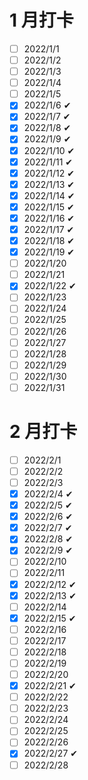# 1 月打卡

- [ ] 2022/1/1 
- [ ] 2022/1/2 
- [ ] 2022/1/3 
- [ ] 2022/1/4 
- [ ] 2022/1/5 
- [x] 2022/1/6 ✔
- [x] 2022/1/7 ✔
- [x] 2022/1/8 ✔
- [x] 2022/1/9 ✔
- [x] 2022/1/10 ✔
- [x] 2022/1/11 ✔
- [x] 2022/1/12 ✔
- [x] 2022/1/13 ✔
- [x] 2022/1/14 ✔
- [x] 2022/1/15 ✔
- [x] 2022/1/16 ✔
- [x] 2022/1/17 ✔
- [x] 2022/1/18 ✔
- [x] 2022/1/19 ✔
- [ ] 2022/1/20 
- [ ] 2022/1/21 
- [x] 2022/1/22 ✔
- [ ] 2022/1/23
- [ ] 2022/1/24
- [ ] 2022/1/25
- [ ] 2022/1/26 
- [ ] 2022/1/27 
- [ ] 2022/1/28 
- [ ] 2022/1/29 
- [ ] 2022/1/30 
- [ ] 2022/1/31

# 2 月打卡

- [ ] 2022/2/1
- [ ] 2022/2/2
- [ ] 2022/2/3 
- [x] 2022/2/4 ✔
- [x] 2022/2/5 ✔
- [x] 2022/2/6 ✔
- [x] 2022/2/7 ✔
- [x] 2022/2/8 ✔
- [x] 2022/2/9 ✔
- [ ] 2022/2/10
- [ ] 2022/2/11
- [x] 2022/2/12 ✔
- [x] 2022/2/13 ✔
- [ ] 2022/2/14
- [x] 2022/2/15 ✔
- [ ] 2022/2/16
- [ ] 2022/2/17
- [ ] 2022/2/18
- [ ] 2022/2/19
- [ ] 2022/2/20 
- [x] 2022/2/21 ✔
- [ ] 2022/2/22 
- [ ] 2022/2/23
- [ ] 2022/2/24
- [ ] 2022/2/25
- [ ] 2022/2/26 
- [x] 2022/2/27 ✔
- [ ] 2022/2/28
